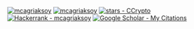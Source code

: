 <a href="https://www.linkedin.com/in/mcagriaksoy/"><img src="https://img.shields.io/badge/mcagriaksoy-blue?logo=linkedin&amp;logoColor=white" alt="mcagriaksoy" /></a>
<a href="https://github.com/mcagriaksoy"><img src="https://img.shields.io/badge/mcagriaksoy-grey?logo=github&amp;logoColor=black" alt="mcagriaksoy" /></a>
<a href="https://github.com/mcagriaksoy"><img src="https://img.shields.io/github/stars/mcagriaksoy?style=social" alt="stars - CCrypto" /></a>
<a href="https://www.hackerrank.com/profile/mcagriaksoy"><img src="https://img.shields.io/badge/Hackerrank-mcagriaksoy-2ea44f?logo=hackerrank" alt="Hackerrank - mcagriaksoy" /></a>
<a href="https://scholar.google.com/citations?user=CKRkg1EAAAAJ&hl=en&oi=ao"><img src="https://img.shields.io/badge/Google_Scholar-My_Citations-blue?logo=google+scholar" alt="Google Scholar - My Citations" /></a>
